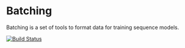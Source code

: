 # Batching

Batching is a set of tools to format data for training sequence models.

[![Build Status](https://travis-ci.org/cirick/batching.svg?branch=master)](https://travis-ci.org/cirick/batching)
